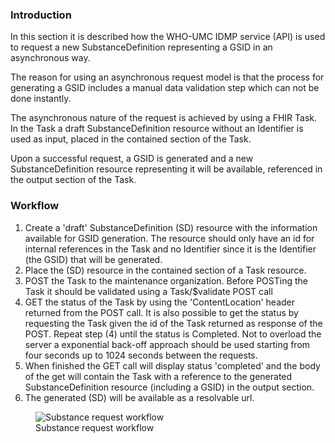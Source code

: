 ### Introduction
    
In this section it is described how the WHO-UMC IDMP service (API) is used to request a new SubstanceDefinition representing a GSID in an asynchronous way. 

The reason for using an asynchronous request model is that the process for generating a GSID includes a manual data validation step which can not be  done instantly.

The asynchronous nature of the request is achieved by using a FHIR Task. In the Task a draft SubstanceDefinition resource without an Identifier is used as input, placed in the contained section of the Task.

Upon a successful request, a GSID is generated and a new SubstanceDefinition resource representing it will be available, referenced in the output section of the Task.    

### Workflow

1. Create a 'draft' SubstanceDefinition (SD) resource with the information available for GSID generation. The resource should only have an id for internal references in the Task and no Identifier since it is the Identifier (the GSID) that will be generated.
2. Place the (SD) resource in the contained section of a Task resource.
3. POST the Task to the maintenance organization. Before POSTing the Task it should be validated using a Task/$validate POST call
4. GET the status of the Task by using the 'ContentLocation' header returned from the POST call. It is also possible to get the status by requesting the Task given the id of the Task returned as response of the POST.
Repeat step (4) until the status is Completed.  Not to overload the server a exponential back-off approach should be used starting from four seconds up to 1024 seconds between the requests.
5. When finished the GET call will display status 'completed' and the body of the get will contain the Task with a reference to the generated SubstanceDefinition resource (including a GSID) in the output section.
6. The generated (SD) will be available as a resolvable url.

<figure>
  <img style="padding-top:0;padding-bottom:0;float:center" src="SubstanceRequestWF.png" alt="Substance request workflow"/>
  <figcaption>Substance request workflow</figcaption>
</figure>
